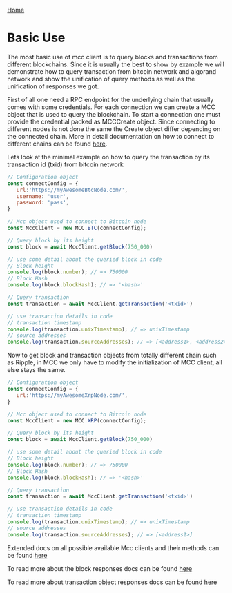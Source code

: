 [Home](README.md)

# Basic Use

The most basic use of mcc client is to query blocks and transactions from different blockchains. Since it is usually the best to show by example we will demonstrate how to query transaction from bitcoin network and algorand network and show the unification of query methods as well as the unification of responses we got.

First of all one need a RPC endpoint for the underlying chain that usually comes with some credentials. For each connection we can create a MCC object that is used to query the blockchain. To start a connection one must provide the credential packed as MCCCreate object. Since connecting to different nodes is not done the same the Create object differ depending on the connected chain.
More in detail documentation on how to connect to different chains can be found [here](./basicUse.md).

Lets look at the minimal example on how to query the transaction by its transaction id (txid) from bitcoin network
```javascript
// Configuration object
const connectConfig = {
   url:'https://myAwesomeBtcNode.com/',
   username: 'user',
   password: 'pass',
}

// Mcc object used to connect to Bitcoin node
const MccClient = new MCC.BTC(connectConfig);

// Query block by its height
const block = await MccClient.getBlock(750_000)

// use some detail about the queried block in code
// Block height 
console.log(block.number); // => 750000
// Block Hash
console.log(block.blockHash); // => '<hash>'

// Query transaction
const transaction = await MccClient.getTransaction('<txid>')

// use transaction details in code
// transaction timestamp
console.log(transaction.unixTimestamp); // => unixTimestamp
// source addresses
console.log(transaction.sourceAddresses); // => [<address1>, <address2>, ...]
```

Now to get block and transaction objects from totally different chain such as Ripple, in MCC we only have to modify the initialization of MCC client, all else stays the same.

```javascript
// Configuration object
const connectConfig = {
   url:'https://myAwesomeXrpNode.com/',
}

// Mcc object used to connect to Bitcoin node
const MccClient = new MCC.XRP(connectConfig);

// Query block by its height
const block = await MccClient.getBlock(750_000)

// use some detail about the queried block in code
// Block height 
console.log(block.number); // => 750000
// Block Hash
console.log(block.blockHash); // => '<hash>'

// Query transaction
const transaction = await MccClient.getTransaction('<txid>')

// use transaction details in code
// transaction timestamp
console.log(transaction.unixTimestamp); // => unixTimestamp
// source addresses
console.log(transaction.sourceAddresses); // => [<address1>]
```

Extended docs on all possible available Mcc clients and their methods can be found [here](./mccClient/mccClient.md)

To read more about the block responses docs can be found [here](./blockObjects/BlockObject.md)

To read more about transaction object responses docs can be found [here](./transactionObjects/TransactionObject.md)